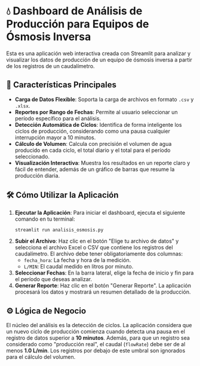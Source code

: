# 💧 Dashboard de Análisis de Producción para Equipos de Ósmosis Inversa

Esta es una aplicación web interactiva creada con Streamlit para analizar y visualizar los datos de producción de un equipo de ósmosis inversa a partir de los registros de un caudalímetro.

## 🚀 Características Principales

- **Carga de Datos Flexible**: Soporta la carga de archivos en formato `.csv` y `.xlsx`.
- **Reportes por Rango de Fechas**: Permite al usuario seleccionar un período específico para el análisis.
- **Detección Automática de Ciclos**: Identifica de forma inteligente los ciclos de producción, considerando como una pausa cualquier interrupción mayor a 10 minutos.
- **Cálculo de Volumen**: Calcula con precisión el volumen de agua producido en cada ciclo, el total diario y el total para el período seleccionado.
- **Visualización Interactiva**: Muestra los resultados en un reporte claro y fácil de entender, además de un gráfico de barras que resume la producción diaria.

## 🛠️ Cómo Utilizar la Aplicación

1.  **Ejecutar la Aplicación**: Para iniciar el dashboard, ejecuta el siguiente comando en tu terminal:
    ```bash
    streamlit run analisis_osmosis.py
    ```
2.  **Subir el Archivo**: Haz clic en el botón "Elige tu archivo de datos" y selecciona el archivo Excel o CSV que contiene los registros del caudalímetro. El archivo debe tener obligatoriamente dos columnas:
    - `fecha_hora`: La fecha y hora de la medición.
    - `L/MIN`: El caudal medido en litros por minuto.
3.  **Seleccionar Fechas**: En la barra lateral, elige la fecha de inicio y fin para el período que deseas analizar.
4.  **Generar Reporte**: Haz clic en el botón "Generar Reporte". La aplicación procesará los datos y mostrará un resumen detallado de la producción.

## ⚙️ Lógica de Negocio

El núcleo del análisis es la detección de ciclos. La aplicación considera que un nuevo ciclo de producción comienza cuando detecta una pausa en el registro de datos superior a **10 minutos**. Además, para que un registro sea considerado como "producción real", el caudal (`flowRate`) debe ser de al menos **1.0 L/min**. Los registros por debajo de este umbral son ignorados para el cálculo del volumen.